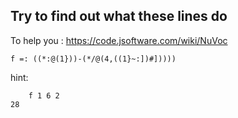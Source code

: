 ## Try to find out what these lines do
To help you : https://code.jsoftware.com/wiki/NuVoc

`f =: ((*:@(1}))-(*/@(4,((1}~:])#]))))`

hint:
```
    f 1 6 2
28
```
